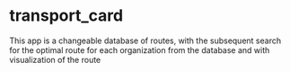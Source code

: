 # transport_card
This app is a changeable database of routes, with the subsequent search for the optimal route for each organization from the database and with visualization of the route
